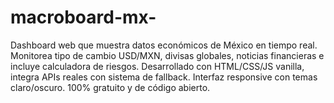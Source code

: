 # macroboard-mx-
Dashboard web que muestra datos económicos de México en tiempo real. Monitorea tipo de cambio USD/MXN, divisas globales, noticias financieras e incluye calculadora de riesgos. Desarrollado con HTML/CSS/JS vanilla, integra APIs reales con sistema de fallback. Interfaz responsive con temas claro/oscuro. 100% gratuito y de código abierto.
